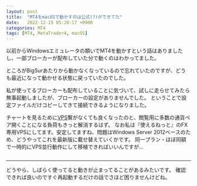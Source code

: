 ```yaml
---
layout: post
title:  "MT4をmacOSで動かすのは公式(?)ができてた"
date:   2022-12-15 05:26:17 +0900
categories: MT4
tags: [MT4, MetaTrader4, macOS]
---
```


以前からWindowsエミュレータの類いでMT4を動かすという話はありましたし、一部ブローカーが配布していた分で動くのはわかってました。

ところがBigSurあたりから動かなくなっているので忘れていたのですが、どうも最近になって動かせる状態に戻っていたのでした。

私が使ってるブローカーも配布していることに気づいて、試しに走らせてみたら無事起動しましたが、ブローカーの設定がありませんでした。
ということで設定ファイルだけコピーしてきて接続できるようになりました。

チャートを見るために[VPS](https://www.tsukaeru.net/?token=83ge6cdj8a)繋がなくても良くなったのと、閲覧用に多数の通貨ペア開くことになる負荷もきっと解消するはず。
なお私は『使えるねっと』のFX専用VPSにしてます。安定してますね、問題はWindows Server 2012ベースのため、どうやってこれを最新版に載せ替えていくかです。
同一プラン・ほぼ同額で一時的にVPS並行動作にして移植できればいいんですが…

<a href="https://www.tsukaeru.net/?token=83ge6cdj8a&banner=ce6729f9-cb7c-4859-a2e4-112e5033f739&rdp=forex">
  <img src="https://banner.tsukaeru.net/storage/79fa3aef-7478-4cd9-aeb9-9bb095cb8904/banners/vps_fx_468_60?token=__TOKEN__" alt="" />
</a>

---

どうやら、しばらく使ってると動きが止まってることがあるみたいです。
確認できれば良いのですぐ再起動するだけの話でさほど困りませんけどね。
